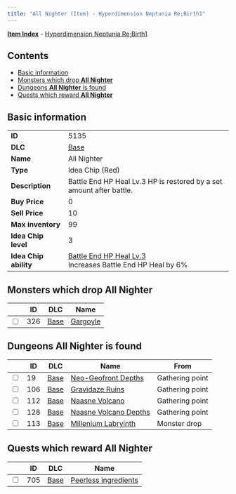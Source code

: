 ```yaml
---
title: "All Nighter (Item) - Hyperdimension Neptunia Re;Birth1"
---
```


[**Item Index**](/neptunia/rb1/item/index.html) - [Hyperdimension Neptunia Re;Birth1](/neptunia/rb1)

## Contents

- [Basic information](#basic-information)
- [Monsters which drop **All Nighter**](#monsters-which-drop-all-nighter)
- [Dungeons **All Nighter** is found](#dungeons-all-nighter-is-found)
- [Quests which reward **All Nighter**](#quests-which-reward-all-nighter)

## Basic information

|   |   |
| -- | -- |
| **ID** | 5135 |
| **DLC** | [Base](/neptunia/rb1/dlc/1-base.html) |
| **Name** | All Nighter |
| **Type** | Idea Chip (Red) |
| **Description** | Battle End HP Heal Lv.3 HP is restored by a set amount after battle. |
| **Buy Price** | 0 |
| **Sell Price** | 10 |
| **Max inventory** | 99 |
| **Idea Chip level** | 3 |
| **Idea Chip ability** | [Battle End HP Heal Lv.3](/neptunia/rb1/avatar/1-9634-battle-end-hp-heal-lv-3.html)<br />Increases Battle End HP Heal by 6% |


## Monsters which drop **All Nighter**

|    | ID | DLC | Name |
| -- | -- | --- | ---- |
| <input type="checkbox" id="rb1-monster-1-326" class="trackbox" /> | 326 | [Base](/neptunia/rb1/dlc/1-base.html) | [Gargoyle](/neptunia/rb1/monster/1-326-gargoyle.html) |


## Dungeons **All Nighter** is found

|    | ID | DLC | Name | From |
| -- | -- | --- | ---- | ---- |
| <input type="checkbox" id="rb1-dungeon-1-19" class="trackbox" /> | 19 | [Base](/neptunia/rb1/dlc/1-base.html) | [Neo-Geofront Depths](/neptunia/rb1/dungeon/1-19-neo-geofront-depths.html) | Gathering point |
| <input type="checkbox" id="rb1-dungeon-1-106" class="trackbox" /> | 106 | [Base](/neptunia/rb1/dlc/1-base.html) | [Gravidaze Ruins](/neptunia/rb1/dungeon/1-106-gravidaze-ruins.html) | Gathering point |
| <input type="checkbox" id="rb1-dungeon-1-112" class="trackbox" /> | 112 | [Base](/neptunia/rb1/dlc/1-base.html) | [Naasne Volcano](/neptunia/rb1/dungeon/1-112-naasne-volcano.html) | Gathering point |
| <input type="checkbox" id="rb1-dungeon-1-128" class="trackbox" /> | 128 | [Base](/neptunia/rb1/dlc/1-base.html) | [Naasne Volcano Depths](/neptunia/rb1/dungeon/1-128-naasne-volcano-depths.html) | Gathering point |
| <input type="checkbox" id="rb1-dungeon-1-113" class="trackbox" /> | 113 | [Base](/neptunia/rb1/dlc/1-base.html) | [Millenium Labryinth](/neptunia/rb1/dungeon/1-113-millenium-labryinth.html) | Monster drop |


## Quests which reward **All Nighter**

|    | ID | DLC | Name |
| -- | -- | --- | ---- |
| <input type="checkbox" id="rb1-quest-1-705" class="trackbox" /> | 705 | [Base](/neptunia/rb1/dlc/1-base.html) | [Peerless ingredients](/neptunia/rb1/quest/1-705-peerless-ingredients.html) |
